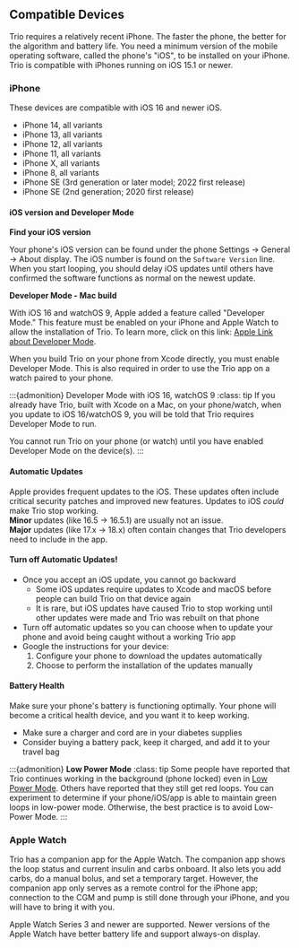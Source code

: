 ## Compatible Devices

Trio requires a relatively recent iPhone. The faster the phone, the better for the algorithm and battery life. You need a minimum version of the mobile operating software, called the phone's "iOS", to be installed on your iPhone. Trio is compatible with iPhones running on iOS 15.1 or newer.

### iPhone

These devices are compatible with iOS 16 and newer iOS.

- iPhone 14, all variants
- iPhone 13, all variants
- iPhone 12, all variants
- iPhone 11, all variants
- iPhone X, all variants
- iPhone 8, all variants
- iPhone SE (3rd generation or later model; 2022 first release)
- iPhone SE (2nd generation; 2020 first release)

#### iOS version and Developer Mode

**Find your iOS version**

Your phone's iOS version can be found under the phone Settings -> General -> About display. The iOS number is found on the `Software Version` line. When you start looping, you should delay iOS updates until others have confirmed the software functions as normal on the newest update.

**Developer Mode - Mac build**

With iOS 16 and watchOS 9, Apple added a feature called "Developer Mode." This feature must be enabled on your iPhone and Apple Watch to allow the installation of Trio. To learn more, click on this link: [Apple Link about Developer Mode](https://developer.apple.com/documentation/xcode/enabling-developer-mode-on-a-device).

When you build Trio on your phone from Xcode directly, you must enable Developer Mode. This is also required in order to use the Trio app on a watch paired to your phone.

:::{admonition} Developer Mode with iOS 16, watchOS 9
:class: tip
If you already have Trio, built with Xcode on a Mac, on your phone/watch, when you update to iOS 16/watchOS 9, you will be told that Trio requires Developer Mode to run.

You cannot run Trio on your phone (or watch) until you have enabled Developer Mode on the device(s).
:::

#### Automatic Updates

Apple provides frequent updates to the iOS. These updates often include critical security patches and improved new features. Updates to iOS _could_ make Trio stop working.\
**Minor** updates (like 16.5 -> 16.5.1) are usually not an issue.\
**Major** updates (like 17.x -> 18.x) often contain changes that Trio developers need to include in the app.

#### Turn off Automatic Updates!

* Once you accept an iOS update, you cannot go backward
    * Some iOS updates require updates to Xcode and macOS before people can build Trio on that device again
    * It is rare, but iOS updates have caused Trio to stop working until other updates were made and Trio was rebuilt on that phone
* Turn off automatic updates so you can choose when to update your phone and avoid being caught without a working Trio app
* Google the instructions for your device:
    1. Configure your phone to download the updates automatically
    1. Choose to perform the installation of the updates manually

#### Battery Health

Make sure your phone's battery is functioning optimally. Your phone will become a critical health device, and you want it to keep working.

* Make sure a charger and cord are in your diabetes supplies
* Consider buying a battery pack, keep it charged, and add it to your travel bag

:::{admonition} **Low Power Mode**
:class: tip
Some people have reported that Trio continues working in the background (phone locked) even in [Low Power Mode](https://support.apple.com/en-us/HT205234). Others have reported that they still get red loops. You can experiment to determine if your phone/iOS/app is able to maintain green loops in low-power mode. Otherwise, the best practice is to avoid Low-Power Mode.
:::

### Apple Watch

Trio has a companion app for the Apple Watch. The companion app shows the loop status and current insulin and carbs onboard. It also lets you add carbs, do a manual bolus, and set a temporary target. However, the companion app only serves as a remote control for the iPhone app; connection to the CGM and pump is still done through your iPhone, and you will have to bring it with you.

Apple Watch Series 3 and newer are supported. Newer versions of the Apple Watch have better battery life and support always-on display.
